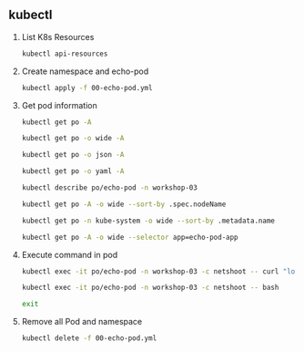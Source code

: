 ## kubectl

1. List K8s Resources

    ```bash
    kubectl api-resources
    ```

2. Create namespace and echo-pod

    ```bash
    kubectl apply -f 00-echo-pod.yml
    ```

3. Get pod information

    ```bash
    kubectl get po -A
    ```
    ```bash
    kubectl get po -o wide -A
    ```
    ```bash
    kubectl get po -o json -A
    ```   
    ```bash
    kubectl get po -o yaml -A
    ```    
    ```bash
    kubectl describe po/echo-pod -n workshop-03
    ```
    ```bash
    kubectl get po -A -o wide --sort-by .spec.nodeName
    ```   
    ```bash
    kubectl get po -n kube-system -o wide --sort-by .metadata.name
    ``` 
    ```bash
    kubectl get po -A -o wide --selector app=echo-pod-app
    ```
          
4. Execute command in pod

   ```bash
   kubectl exec -it po/echo-pod -n workshop-03 -c netshoot -- curl "localhost?query=helloWorld!"
   ```
   ```bash
   kubectl exec -it po/echo-pod -n workshop-03 -c netshoot -- bash
   ```
   ```bash
   exit 
   ```

5. Remove all Pod and namespace

   ```bash
   kubectl delete -f 00-echo-pod.yml
   ```
